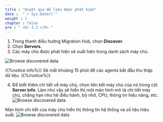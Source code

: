 ```yaml
---
title : "Duyệt qua dữ liệu được phát hiện"
date :  "`r Sys.Date()`" 
weight : 3
chapter : false
pre : " <b> 3.3 </b> "
---
```


1. Trong thanh điều hướng Migration Hub, chọn **Discover**.
2. Chọn **Servers**. 
3. Các máy chủ được phát hiện sẽ xuất hiện trong danh sách máy chủ.

![Browse discovered data](/images/3.discoveryexistinginfra/3.3browsedata/3.3.1browsedata.png?width=90pc)

 {{%notice info%}}
Sẽ mất khoảng 15 phút để các agents bắt đầu thu thập dữ liệu.
{{%/notice%}}

4. Để biết thêm chi tiết về máy chủ, chọn liên kết máy chủ của nó trong cột **Server info**. Làm như vậy sẽ hiển thị một màn hình mô tả chi tiết máy chủ, chẳng hạn như hệ điều hành, bộ nhớ, CPU, thông tin hiệu năng, etc.
![Browse discovered data](/images/3.discoveryexistinginfra/3.3browsedata/3.3.2browsedata.png?width=90pc)

Màn hình chi tiết của máy chủ hiển thị thông tin hệ thống và số liệu hiệu suất.
![Browse discovered data](/images/3.discoveryexistinginfra/3.3browsedata/3.3.3browsedata.png?width=90pc)
